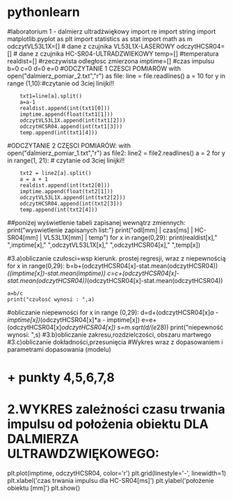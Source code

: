 # pythonlearn
#laboratorium 1 - dalmierz ultradźwiękowy
import re
import string
import matplotlib.pyplot as plt
import statistics as stat
import math as m
odczytVL53L1X=[]  # dane z czujnika VL53L1X-LASEROWY
odczytHCSR04=[]   # dane z czujnika HC-SR04-ULTRADZWIEKOWY
temp=[]           #temperatura
realdist=[]       #rzeczywista odległosc zmierzona
imptime=[]        #czas impulsu
b=0
c=0
d=0
e=0
#ODCZYTANIE 1 CZESCI POMIARÓW
with open("dalmierz_pomiar_2.txt","r") as file:
    line = file.readlines()
    a = 10
    for y in range (1,10):#czytanie od 3ciej linijki!!

        txt1=line[a].split()
        a=a-1
        realdist.append(int(txt1[0]))
        imptime.append(float(txt1[1]))
        odczytVL53L1X.append(int(txt1[2]))
        odczytHCSR04.append(int(txt1[3]))
        temp.append(int(txt1[4]))
#ODCZYTANIE 2 CZĘSCI POMIARÓW:
with open("dalmierz_pomiar_1.txt","r") as file2:
    line2 = file2.readlines()
    a = 2
    for y in range(1, 21):  # czytanie od 3ciej linijki!!

        txt2 = line2[a].split()
        a = a + 1
        realdist.append(int(txt2[0]))
        imptime.append(float(txt2[1]))
        odczytVL53L1X.append(int(txt2[2]))
        odczytHCSR04.append(int(txt2[3]))
        temp.append(int(txt2[4]))

##poniżej wyświetlenie tabeli zapisanej wewnątrz zmiennych:
    print("wyswietlenie zapisanych list:")
    print("odl[mm] | czas[ms] | HC-SR04[mm] | VL53L1X[mm] | temp")
    for x in range(0,29):
        print(realdist[x],"        ",imptime[x],"       ",odczytVL53L1X[x],"       ",odczytHCSR04[x],"         ",temp[x])

#3.a)obliczanie czułosci=wsp kierunk. prostej regresji, wraz z niepewnością
    for x in range(0,29):
        b=b+(odczytHCSR04[x]-stat.mean(odczytHCSR04))*((imptime[x])-stat.mean(imptime))
        c=c+(odczytHCSR04[x]-stat.mean(odczytHCSR04))*(odczytHCSR04[x]-stat.mean(odczytHCSR04))


    a=b/c
    print("czułosć wynosi : ",a)

#obliczanie niepewności
    for x in range (0,29):
        d=d+(odczytHCSR04[x]*a - imptime[x])*(odczytHCSR04[x]*a - imptime[x])
        e=e+(odczytHCSR04[x]*odczytHCSR04[x])
    s=m.sqrt(d/(e*28))
print("niepewność wynosi: ",s)
#3.b)obliczanie zakresu,rozdzielczości, obszaru martwego
#3.c)obliczanie dokładności,przesunięcia
#Wykres wraz z dopasowaniem i parametrami dopasowania (modelu)
# + punkty 4,5,6,7,8

# 2.WYKRES zależności czasu trwania impulsu od położenia obiektu DLA DALMIERZA ULTRAWDZWIĘKOWEGO:
plt.plot(imptime, odczytHCSR04, color='r')
plt.grid(linestyle='-', linewidth=1)
plt.xlabel('czas trwania impulsu dla HC-SR04[ms]')
plt.ylabel('położenie obiektu [mm]')
plt.show()
